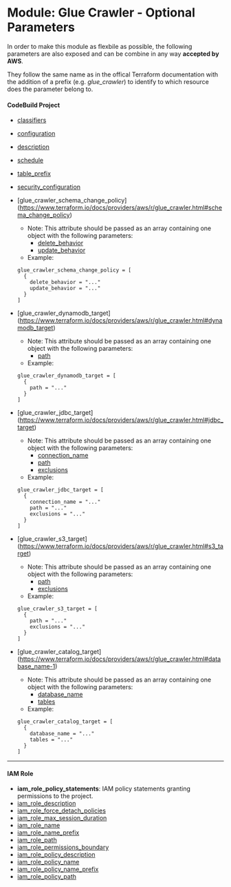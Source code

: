 # Module: Glue Crawler - Optional Parameters

In order to make this module as flexbile as possible, the following parameters are also exposed and can be combine in any way **accepted by AWS**.

They follow the same name as in the offical Terraform documentation with the addition of a prefix (e.g. _glue_crawler_) to identify to which resource does the parameter belong to.

#### CodeBuild Project

- [classifiers](https://www.terraform.io/docs/providers/aws/r/glue_crawler.html#classifiers)
- [configuration](https://www.terraform.io/docs/providers/aws/r/glue_crawler.html#configuration)
- [description](https://www.terraform.io/docs/providers/aws/r/glue_crawler.html#description)
- [schedule](https://www.terraform.io/docs/providers/aws/r/glue_crawler.html#schedule)
- [table_prefix](https://www.terraform.io/docs/providers/aws/r/glue_crawler.html#table_prefix)
- [security_configuration](https://www.terraform.io/docs/providers/aws/r/glue_crawler.html#security_configuration)
- [glue_crawler_schema_change_policy] (https://www.terraform.io/docs/providers/aws/r/glue_crawler.html#schema_change_policy)
  - Note: This attribute should be passed as an array containing one object with the following parameters:
    - [delete_behavior](https://www.terraform.io/docs/providers/aws/r/glue_crawler.html#delete_behavior)
    - [update_behavior](https://www.terraform.io/docs/providers/aws/r/glue_crawler.html#update_behavior)
  - Example:

  ```
  glue_crawler_schema_change_policy = [
    {
      delete_behavior = "..."
      update_behavior = "..."
    }
  ]
  ```
- [glue_crawler_dynamodb_target] (https://www.terraform.io/docs/providers/aws/r/glue_crawler.html#dynamodb_target)
  - Note: This attribute should be passed as an array containing one object with the following parameters:
    - [path](https://www.terraform.io/docs/providers/aws/r/glue_crawler.html#path)
  - Example:

  ```
  glue_crawler_dynamodb_target = [
    {
      path = "..."
    }
  ]
  ```
- [glue_crawler_jdbc_target] (https://www.terraform.io/docs/providers/aws/r/glue_crawler.html#jdbc_target)
  - Note: This attribute should be passed as an array containing one object with the following parameters:
    - [connection_name](https://www.terraform.io/docs/providers/aws/r/glue_crawler.html#connection_name)
    - [path](https://www.terraform.io/docs/providers/aws/r/glue_crawler.html#path-1)
    - [exclusions](https://www.terraform.io/docs/providers/aws/r/glue_crawler.html#exclusions)
  - Example:

  ```
  glue_crawler_jdbc_target = [
    {
      connection_name = "..."
      path = "..."
      exclusions = "..."
    }
  ]
  ```
- [glue_crawler_s3_target] (https://www.terraform.io/docs/providers/aws/r/glue_crawler.html#s3_target)
  - Note: This attribute should be passed as an array containing one object with the following parameters:
    - [path](https://www.terraform.io/docs/providers/aws/r/glue_crawler.html#path-2)
    - [exclusions](https://www.terraform.io/docs/providers/aws/r/glue_crawler.html#exclusions-1)
  - Example:

  ```
  glue_crawler_s3_target = [
    {
      path = "..."
      exclusions = "..."
    }
  ]
  ```
- [glue_crawler_catalog_target] (https://www.terraform.io/docs/providers/aws/r/glue_crawler.html#database_name-1)
  - Note: This attribute should be passed as an array containing one object with the following parameters:
    - [database_name](https://www.terraform.io/docs/providers/aws/r/glue_crawler.html#database_name-1)
    - [tables](https://www.terraform.io/docs/providers/aws/r/glue_crawler.html#tables)
  - Example:

  ```
  glue_crawler_catalog_target = [
    {
      database_name = "..."
      tables = "..."
    }
  ]
  ```

---

#### IAM Role

- **iam_role_policy_statements**: IAM policy statements granting permissions to the project.
- [iam_role_description](https://www.terraform.io/docs/providers/aws/r/iam_role.html#description)
- [iam_role_force_detach_policies](https://www.terraform.io/docs/providers/aws/r/iam_role.html#force_detach_policies)
- [iam_role_max_session_duration](https://www.terraform.io/docs/providers/aws/r/iam_role.html#max_session_duration)
- [iam_role_name](https://www.terraform.io/docs/providers/aws/r/iam_role.html#name)
- [iam_role_name_prefix](https://www.terraform.io/docs/providers/aws/r/iam_role.html#name_prefix)
- [iam_role_path](https://www.terraform.io/docs/providers/aws/r/iam_role.html#path)
- [iam_role_permissions_boundary](https://www.terraform.io/docs/providers/aws/r/iam_role.html#permissions_boundary)
- [iam_role_policy_description](https://www.terraform.io/docs/providers/aws/r/iam_policy.html#description)
- [iam_role_policy_name](https://www.terraform.io/docs/providers/aws/r/iam_policy.html#name)
- [iam_role_policy_name_prefix](https://www.terraform.io/docs/providers/aws/r/iam_policy.html#name_prefix)
- [iam_role_policy_path](https://www.terraform.io/docs/providers/aws/r/iam_policy.html#path)
